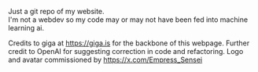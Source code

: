 Just a git repo of my website.  
I'm not a webdev so my code may or may not have been fed into machine learning ai.

Credits to giga at https://giga.is for the backbone of this webpage.
Further credit to OpenAI for suggesting correction in code and refactoring.
Logo and avatar commissioned by https://x.com/Empress_Sensei
